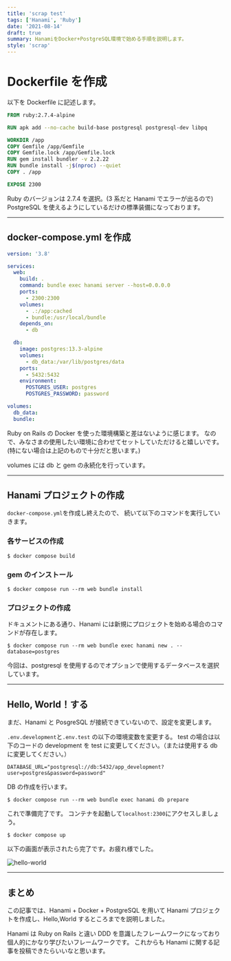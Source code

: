```yaml
---
title: 'scrap test'
tags: ['Hanami', 'Ruby']
date: '2021-08-14'
draft: true
summary: HanamiをDocker+PostgreSQL環境で始める手順を説明します。
style: 'scrap'
---
```


# Dockerfile を作成

以下を Dockerfile に記述します。

```dockerfile
FROM ruby:2.7.4-alpine

RUN apk add --no-cache build-base postgresql postgresql-dev libpq

WORKDIR /app
COPY Gemfile /app/Gemfile
COPY Gemfile.lock /app/Gemfile.lock
RUN gem install bundler -v 2.2.22
RUN bundle install -j$(nproc) --quiet
COPY . /app

EXPOSE 2300
```

Ruby のバージョンは 2.7.4 を選択。(3 系だと Hanami でエラーが出るので)
PostgreSQL を使えるようにしているだけの標準装備になっております。

---

## docker-compose.yml を作成

```yaml
version: '3.8'

services:
  web:
    build: .
    command: bundle exec hanami server --host=0.0.0.0
    ports:
      - 2300:2300
    volumes:
      - .:/app:cached
      - bundle:/usr/local/bundle
    depends_on:
      - db

  db:
    image: postgres:13.3-alpine
    volumes:
      - db_data:/var/lib/postgres/data
    ports:
      - 5432:5432
    environment:
      POSTGRES_USER: postgres
      POSTGRES_PASSWORD: password

volumes:
  db_data:
  bundle:
```

Ruby on Rails の Docker を使った環境構築と差はないように感じます。
なので、みなさまの使用したい環境に合わせてセットしていただけると嬉しいです。
(特にない場合は上記のもので十分だと思います。)

volumes には db と gem の永続化を行っています。

---

## Hanami プロジェクトの作成

`docker-compose.yml`を作成し終えたので、
続いて以下のコマンドを実行していきます。

### 各サービスの作成

```
$ docker compose build
```

### gem のインストール

```
$ docker compose run --rm web bundle install
```

### プロジェクトの作成

ドキュメントにある通り、Hanami には新規にプロジェクトを始める場合のコマンドが存在します。

```
$ docker compose run --rm web bundle exec hanami new . --database=postgres
```

今回は、postgresql を使用するのでオプションで使用するデータベースを選択しています。

---

## Hello, World！する

まだ、Hanami と PosgreSQL が接続できていないので、設定を変更します。

`.env.development`と`.env.test`
の以下の環境変数を変更する。
test の場合は以下のコードの development を test に変更してください。（または使用する db に変更してください。）

```
DATABASE_URL="postgresql://db:5432/app_development?user=postgres&password=password"
```

DB の作成を行います。

```
$ docker compose run --rm web bundle exec hanami db prepare
```

これで準備完了です。
コンテナを起動して`localhost:2300`にアクセスしましょう。

```
$ docker compose up
```

以下の画面が表示されたら完了です。お疲れ様でした。

![hello-world](https://watakumi-blog.s3.ap-northeast-1.amazonaws.com/hanami-top.png)

---

## まとめ

この記事では、Hanami + Docker + PostgreSQL を用いて Hanami プロジェクトを作成し、Hello,World するところまでを説明しました。

Hanami は Ruby on Rails と違い DDD を意識したフレームワークになっており個人的にかなり学びたいフレームワークです。
これからも Hanami に関する記事を投稿できたらいいなと思います。
